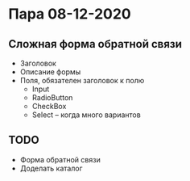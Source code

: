 # Пара 08-12-2020
## Сложная форма обратной связи
* Заголовок
* Описание формы
* Поля, обязателен заголовок к полю
    * Input
    * RadioButton
    * CheckBox
    * Select – когда много вариантов

## TODO
* Форма обратной связи
* Доделать каталог
